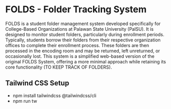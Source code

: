 # FOLDS - Folder Tracking System

FOLDS is a student folder management system developed specifically for College-Based Organizations at Palawan State University (PalSU). It is designed to monitor student folders, particularly during enrollment periods. Typically, students borrow their folders from their respective organization offices to complete their enrollment process. These folders are then processed in the encoding room and may be returned, left unreturned, or occasionally lost. This system is a simplified web-based version of the original FOLDS System, offering a more minimal approach while retaining its core functionality (TO KEEP TRACK OF FOLDERS).

## Tailwind CSS Setup

- npm install tailwindcss @tailwindcss/cli
- npm run tw
